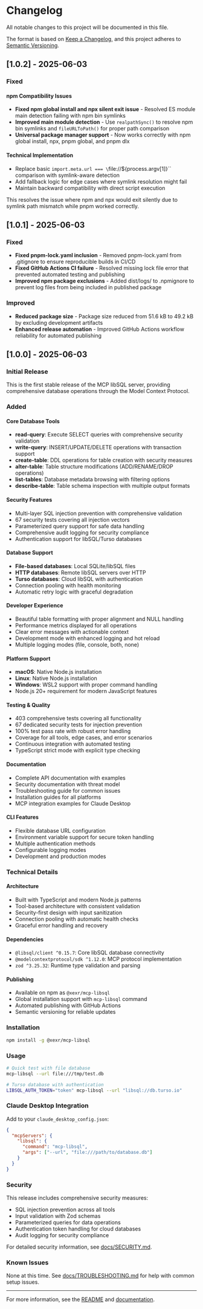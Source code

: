 # Changelog

All notable changes to this project will be documented in this file.

The format is based on [Keep a Changelog](https://keepachangelog.com/en/1.0.0/),
and this project adheres to [Semantic Versioning](https://semver.org/spec/v2.0.0.html).

## [1.0.2] - 2025-06-03

### Fixed

#### npm Compatibility Issues
- **Fixed npm global install and npx silent exit issue** - Resolved ES module main detection failing with npm bin symlinks
- **Improved main module detection** - Use `realpathSync()` to resolve npm bin symlinks and `fileURLToPath()` for proper path comparison
- **Universal package manager support** - Now works correctly with npm global install, npx, pnpm global, and pnpm dlx

#### Technical Implementation
- Replace basic `import.meta.url === \`file://\${process.argv[1]}\`` comparison with symlink-aware detection
- Add fallback logic for edge cases where symlink resolution might fail
- Maintain backward compatibility with direct script execution

This resolves the issue where npm and npx would exit silently due to symlink path mismatch while pnpm worked correctly.

## [1.0.1] - 2025-06-03

### Fixed
- **Fixed pnpm-lock.yaml inclusion** - Removed pnpm-lock.yaml from .gitignore to ensure reproducible builds in CI/CD
- **Fixed GitHub Actions CI failure** - Resolved missing lock file error that prevented automated testing and publishing
- **Improved npm package exclusions** - Added dist/logs/ to .npmignore to prevent log files from being included in published package

### Improved
- **Reduced package size** - Package size reduced from 51.6 kB to 49.2 kB by excluding development artifacts
- **Enhanced release automation** - Improved GitHub Actions workflow reliability for automated publishing

## [1.0.0] - 2025-06-03

### Initial Release

This is the first stable release of the MCP libSQL server, providing comprehensive database operations through the Model Context Protocol.

### Added

#### Core Database Tools
- **read-query**: Execute SELECT queries with comprehensive security validation
- **write-query**: INSERT/UPDATE/DELETE operations with transaction support  
- **create-table**: DDL operations for table creation with security measures
- **alter-table**: Table structure modifications (ADD/RENAME/DROP operations)
- **list-tables**: Database metadata browsing with filtering options
- **describe-table**: Table schema inspection with multiple output formats

#### Security Features
- Multi-layer SQL injection prevention with comprehensive validation
- 67 security tests covering all injection vectors
- Parameterized query support for safe data handling
- Comprehensive audit logging for security compliance
- Authentication support for libSQL/Turso databases

#### Database Support
- **File-based databases**: Local SQLite/libSQL files
- **HTTP databases**: Remote libSQL servers over HTTP
- **Turso databases**: Cloud libSQL with authentication
- Connection pooling with health monitoring
- Automatic retry logic with graceful degradation

#### Developer Experience
- Beautiful table formatting with proper alignment and NULL handling
- Performance metrics displayed for all operations
- Clear error messages with actionable context
- Development mode with enhanced logging and hot reload
- Multiple logging modes (file, console, both, none)

#### Platform Support
- **macOS**: Native Node.js installation
- **Linux**: Native Node.js installation  
- **Windows**: WSL2 support with proper command handling
- Node.js 20+ requirement for modern JavaScript features

#### Testing & Quality
- 403 comprehensive tests covering all functionality
- 67 dedicated security tests for injection prevention
- 100% test pass rate with robust error handling
- Coverage for all tools, edge cases, and error scenarios
- Continuous integration with automated testing
- TypeScript strict mode with explicit type checking

#### Documentation
- Complete API documentation with examples
- Security documentation with threat model
- Troubleshooting guide for common issues
- Installation guides for all platforms
- MCP integration examples for Claude Desktop

#### CLI Features
- Flexible database URL configuration
- Environment variable support for secure token handling
- Multiple authentication methods
- Configurable logging modes
- Development and production modes

### Technical Details

#### Architecture
- Built with TypeScript and modern Node.js patterns
- Tool-based architecture with consistent validation
- Security-first design with input sanitization
- Connection pooling with automatic health checks
- Graceful error handling and recovery

#### Dependencies
- `@libsql/client ^0.15.7`: Core libSQL database connectivity
- `@modelcontextprotocol/sdk ^1.12.0`: MCP protocol implementation
- `zod ^3.25.32`: Runtime type validation and parsing

#### Publishing
- Available on npm as `@xexr/mcp-libsql`
- Global installation support with `mcp-libsql` command
- Automated publishing with GitHub Actions
- Semantic versioning for reliable updates

### Installation

```bash
npm install -g @xexr/mcp-libsql
```

### Usage

```bash
# Quick test with file database
mcp-libsql --url file:///tmp/test.db

# Turso database with authentication
LIBSQL_AUTH_TOKEN="token" mcp-libsql --url "libsql://db.turso.io"
```

### Claude Desktop Integration

Add to your `claude_desktop_config.json`:

```json
{
  "mcpServers": {
    "libsql": {
      "command": "mcp-libsql",
      "args": ["--url", "file:///path/to/database.db"]
    }
  }
}
```

### Security

This release includes comprehensive security measures:
- SQL injection prevention across all tools
- Input validation with Zod schemas  
- Parameterized queries for data operations
- Authentication token handling for cloud databases
- Audit logging for security compliance

For detailed security information, see [docs/SECURITY.md](docs/SECURITY.md).

### Known Issues

None at this time. See [docs/TROUBLESHOOTING.md](docs/TROUBLESHOOTING.md) for help with common setup issues.

---

For more information, see the [README](README.md) and [documentation](docs/).